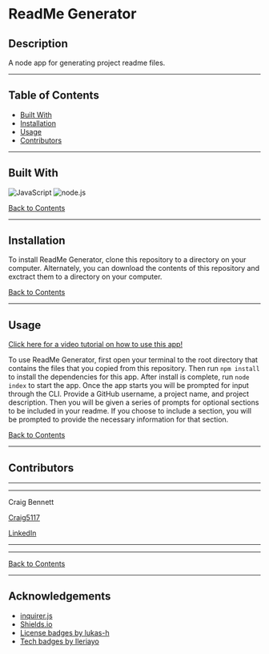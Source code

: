 # ReadMe Generator
## Description 

A node app for generating project readme files.

---

## Table of Contents 

- [Built With](#built-with)
- [Installation](#installation)
- [Usage](#usage)
- [Contributors](#contributors)

---

## Built With

![JavaScript](https://img.shields.io/badge/javascript%20-%23323330.svg?&style=for-the-badge&logo=javascript&logoColor=%23F7DF1E)
![node.js](https://img.shields.io/badge/node.js%20-%2343853D.svg?&style=for-the-badge&logo=node.js&logoColor=white)

[Back to Contents](#table-of-contents)

---
## Installation

To install ReadMe Generator, clone this repository to a directory on your computer. Alternately, you can download the contents of this repository and exctract them to a directory on your computer.

[Back to Contents](#table-of-contents)

---

## Usage

[Click here for a video tutorial on how to use this app!](https://drive.google.com/file/d/1ebxSzFvzSvsiB0kjA_ffBlP8lvy0_Jcv/view)

To use ReadMe Generator, first open your terminal to the root directory that contains the files that you copied from this repository. Then run `npm install` to install the dependencies for this app. After install is complete, run `node index` to start the app. Once the app starts you will be prompted for input through the CLI. Provide a GitHub username, a project name, and project description. Then you will be given a series of prompts for optional sections to be included in your readme. If you choose to include a section, you will be prompted to provide the necessary information for that section.

[Back to Contents](#table-of-contents)

---

## Contributors

---
---
    
Craig Bennett

<a href="https://github.com/Craig5117" target="_blank">Craig5117</a>

[LinkedIn](https://www.linkedin.com/in/craig-bennett-852a571b4/)

---
---

[Back to Contents](#table-of-contents)

---

## Acknowledgements

- [inquirer.js](https://www.npmjs.com/package/inquirer)
- [Shields.io](https://shields.io/)
- [License badges by lukas-h](https://gist.github.com/lukas-h/2a5d00690736b4c3a7ba)
- [Tech badges by Ileriayo](https://github.com/Ileriayo/markdown-badges)